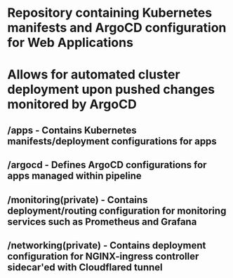 # Repository containing Kubernetes manifests and ArgoCD configuration for Web Applications
# Allows for automated cluster deployment upon pushed changes monitored by ArgoCD

## /apps - Contains Kubernetes manifests/deployment configurations for apps
## /argocd - Defines ArgoCD configurations for apps managed within pipeline
## /monitoring(private) - Contains deployment/routing configuration for monitoring services such as Prometheus and Grafana
## /networking(private) - Contains deployment configuration for NGINX-ingress controller sidecar'ed with Cloudflared tunnel